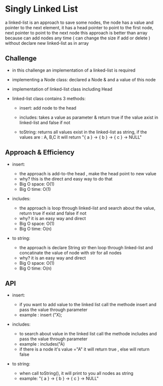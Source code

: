# Singly Linked List
<!-- Short summary or background information -->
a linked-list is an approach to save some nodes, the node has a value and pointer to the next element, it has a head pointer to point to the first node, next pointer to point to the next node
this approach is better than array because can add nodes any time ( can change the size if add or delete ) without declare new linked-list as in array

## Challenge

* in this challenge an implementation of a linked-list is required 

* implementing a Node class: declared a Node & and a value of this node 

* implementation of linked-list class including Head

* linked-list class contains 3 methods:

    * insert: add node to the head 

    * includes: takes a value as parameter & return true if the value axist in linked-list and false if not

    * toString: returns all values exist in the linked-list as string, if the values are : A, B,C it will return "{ a } -> { b } -> { c } -> NULL"

## Approach & Efficiency
<!-- What approach did you take? Why? What is the Big O space/time for this approach? -->
* insert:

    * the approach is add-to-the head , make the head point to new value
    * why? this is the direct and easy way to do that
    *  Big O space: O(1)
    * Big O time: O(1)

* includes: 

    * the approach is loop through linked-list and search about the value, return true if exist and false if not
    * why? it is an easy way and direct
    *  Big O space: O(1)
    * Big O time: O(n)

* to string:

    * the approach is declare String str then loop through linked-list and concatinate the value of node with str for all nodes 
    * why? it is an easy way and direct
    *  Big O space: O(1)
    * Big O time: O(n)


## API
<!-- Description of each method publicly available to your Linked List -->
*  insert:
     * if you want to add value to the linked list call the methode insert and pass the value through parameter
     * example : insert ("X);

* includes:
    * to search about value in the linked list call the methode includes and pass the value through parameter
    * example : includes("A)
    * if there is a node it's value ="A" it will return true , else will return false

* to string:
    * when call toString(), it will print to you all nodes as string 
    * example: "{ a } -> { b } -> { c } -> NULL"